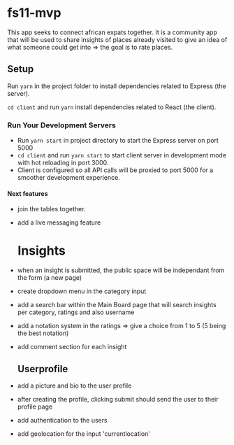 # fs11-mvp

This app seeks to connect african expats together. It is a community app that will be used to share insights of places already visited to give an idea of what someone could get into => the goal is to rate places.

## Setup

Run `yarn` in the project folder to install dependencies related to Express (the server).

`cd client` and run `yarn` install dependencies related to React (the client).

### Run Your Development Servers

- Run `yarn start` in project directory to start the Express server on port 5000
- `cd client` and run `yarn start` to start client server in development mode with hot reloading in port 3000.
- Client is configured so all API calls will be proxied to port 5000 for a smoother development experience.

#### Next features

- join the tables together.
- add a live messaging feature

  # Insights

- when an insight is submitted, the public space will be independant from the form (a new page)
- create dropdown menu in the category input
- add a search bar within the Main Board page that will search insights per category, ratings and also username
- add a notation system in the ratings => give a choice from 1 to 5 (5 being the best notation)
- add comment section for each insight

  ## Userprofile

- add a picture and bio to the user profile
- after creating the profile, clicking submit should send the user to their profile page
- add authentication to the users
- add geolocation for the input 'currentlocation'
